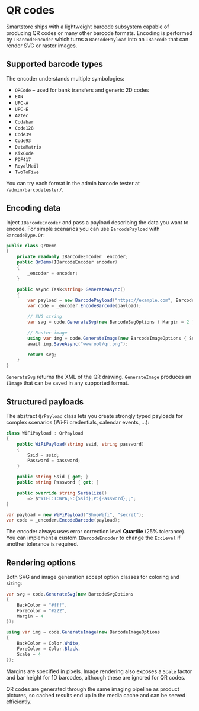 # QR codes

Smartstore ships with a lightweight barcode subsystem capable of producing QR codes or many other barcode formats. Encoding is performed by `IBarcodeEncoder` which turns a `BarcodePayload` into an `IBarcode` that can render SVG or raster images.

## Supported barcode types

The encoder understands multiple symbologies:

- `QRCode` – used for bank transfers and generic 2D codes
- `EAN`
- `UPC-A`
- `UPC-E`
- `Aztec`
- `Codabar`
- `Code128`
- `Code39`
- `Code93`
- `DataMatrix`
- `KixCode`
- `PDF417`
- `RoyalMail`
- `TwoToFive`

You can try each format in the admin barcode tester at `/admin/barcodetester/`.

## Encoding data

Inject `IBarcodeEncoder` and pass a payload describing the data you want to encode. For simple scenarios you can use `BarcodePayload` with `BarcodeType.Qr`:

```csharp
public class QrDemo
{
    private readonly IBarcodeEncoder _encoder;
    public QrDemo(IBarcodeEncoder encoder)
    {
        _encoder = encoder;
    }

    public async Task<string> GenerateAsync()
    {
        var payload = new BarcodePayload("https://example.com", BarcodeType.Qr);
        var code = _encoder.EncodeBarcode(payload);

        // SVG string
        var svg = code.GenerateSvg(new BarcodeSvgOptions { Margin = 2 });

        // Raster image
        using var img = code.GenerateImage(new BarcodeImageOptions { Scale = 5 });
        await img.SaveAsync("wwwroot/qr.png");

        return svg;
    }
}
```

`GenerateSvg` returns the XML of the QR drawing. `GenerateImage` produces an `IImage` that can be saved in any supported format.

## Structured payloads

The abstract `QrPayload` class lets you create strongly typed payloads for complex scenarios (Wi‑Fi credentials, calendar events, …):

```csharp
class WiFiPayload : QrPayload
{
    public WiFiPayload(string ssid, string password)
    {
        Ssid = ssid;
        Password = password;
    }

    public string Ssid { get; }
    public string Password { get; }

    public override string Serialize()
        => $"WIFI:T:WPA;S:{Ssid};P:{Password};;";
}

var payload = new WiFiPayload("ShopWifi", "secret");
var code = _encoder.EncodeBarcode(payload);
```

The encoder always uses error correction level **Quartile** (25% tolerance). You can implement a custom `IBarcodeEncoder` to change the `EccLevel` if another tolerance is required.

## Rendering options

Both SVG and image generation accept option classes for coloring and sizing:

```csharp
var svg = code.GenerateSvg(new BarcodeSvgOptions
{
    BackColor = "#fff",
    ForeColor = "#222",
    Margin = 4
});

using var img = code.GenerateImage(new BarcodeImageOptions
{
    BackColor = Color.White,
    ForeColor = Color.Black,
    Scale = 4
});
```

Margins are specified in pixels. Image rendering also exposes a `Scale` factor and bar height for 1D barcodes, although these are ignored for QR codes.

QR codes are generated through the same imaging pipeline as product pictures, so cached results end up in the media cache and can be served efficiently.
